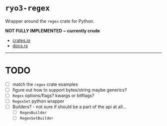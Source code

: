 # `ryo3-regex`

Wrapper around the `regex` crate for Python.

**NOT FULLY IMPLEMENTED ~ currently crude**

- [crates.io](https://crates.io/crates/regex)
- [docs.rs](https://docs.rs/regex)

---

# TODO

- [ ] match the `regex` crate examples
- [ ] figure out how to support bytes/string maybe generics?
- [ ] `Regex` options/flags? kwargs or bitflags?
- [ ] `RegexSet` python wrapper
- [ ] Builders? - not sure if should be a part of the api at all...
  - [ ] `RegexBuilder`
  - [ ] `RegexSetBuilder`
